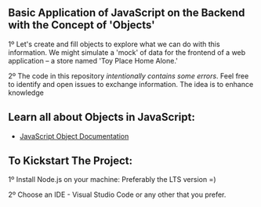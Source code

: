 ##  Basic Application of JavaScript on the Backend with the Concept of 'Objects'


1º Let's create and fill objects to explore what we can do with this information. We might simulate a 'mock' of data for the frontend of a web application – a store named 'Toy Place Home Alone.'

2º The code in this repository *intentionally contains some errors*. Feel free to identify and open issues to exchange information. The idea is to enhance knowledge


## Learn all about Objects in JavaScript:

- [JavaScript Object Documentation](https://developer.mozilla.org/pt-BR/docs/Web/JavaScript/Guide/Working_with_Objects)



## To Kickstart The Project:

1º Install Node.js on your machine: Preferably the LTS version =)

2º Choose an IDE - Visual Studio Code or any other that you prefer.
